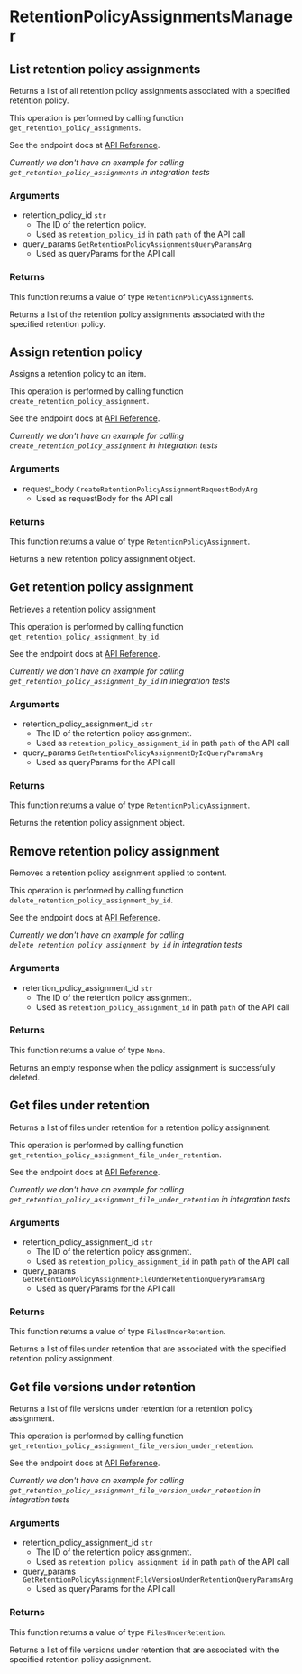# RetentionPolicyAssignmentsManager

## List retention policy assignments

Returns a list of all retention policy assignments associated with a specified
retention policy.

This operation is performed by calling function `get_retention_policy_assignments`.

See the endpoint docs at
[API Reference](https://developer.box.com/reference/get-retention-policies-id-assignments/).

*Currently we don't have an example for calling `get_retention_policy_assignments` in integration tests*

### Arguments

- retention_policy_id `str`
  - The ID of the retention policy.
  - Used as `retention_policy_id` in path `path` of the API call
- query_params `GetRetentionPolicyAssignmentsQueryParamsArg`
  - Used as queryParams for the API call


### Returns

This function returns a value of type `RetentionPolicyAssignments`.

Returns a list of the retention policy assignments associated with the
specified retention policy.


## Assign retention policy

Assigns a retention policy to an item.

This operation is performed by calling function `create_retention_policy_assignment`.

See the endpoint docs at
[API Reference](https://developer.box.com/reference/post-retention-policy-assignments/).

*Currently we don't have an example for calling `create_retention_policy_assignment` in integration tests*

### Arguments

- request_body `CreateRetentionPolicyAssignmentRequestBodyArg`
  - Used as requestBody for the API call


### Returns

This function returns a value of type `RetentionPolicyAssignment`.

Returns a new retention policy assignment object.


## Get retention policy assignment

Retrieves a retention policy assignment

This operation is performed by calling function `get_retention_policy_assignment_by_id`.

See the endpoint docs at
[API Reference](https://developer.box.com/reference/get-retention-policy-assignments-id/).

*Currently we don't have an example for calling `get_retention_policy_assignment_by_id` in integration tests*

### Arguments

- retention_policy_assignment_id `str`
  - The ID of the retention policy assignment.
  - Used as `retention_policy_assignment_id` in path `path` of the API call
- query_params `GetRetentionPolicyAssignmentByIdQueryParamsArg`
  - Used as queryParams for the API call


### Returns

This function returns a value of type `RetentionPolicyAssignment`.

Returns the retention policy assignment object.


## Remove retention policy assignment

Removes a retention policy assignment
applied to content.

This operation is performed by calling function `delete_retention_policy_assignment_by_id`.

See the endpoint docs at
[API Reference](https://developer.box.com/reference/delete-retention-policy-assignments-id/).

*Currently we don't have an example for calling `delete_retention_policy_assignment_by_id` in integration tests*

### Arguments

- retention_policy_assignment_id `str`
  - The ID of the retention policy assignment.
  - Used as `retention_policy_assignment_id` in path `path` of the API call


### Returns

This function returns a value of type `None`.

Returns an empty response when the policy assignment
is successfully deleted.


## Get files under retention

Returns a list of files under retention for a retention policy assignment.

This operation is performed by calling function `get_retention_policy_assignment_file_under_retention`.

See the endpoint docs at
[API Reference](https://developer.box.com/reference/get-retention-policy-assignments-id-files-under-retention/).

*Currently we don't have an example for calling `get_retention_policy_assignment_file_under_retention` in integration tests*

### Arguments

- retention_policy_assignment_id `str`
  - The ID of the retention policy assignment.
  - Used as `retention_policy_assignment_id` in path `path` of the API call
- query_params `GetRetentionPolicyAssignmentFileUnderRetentionQueryParamsArg`
  - Used as queryParams for the API call


### Returns

This function returns a value of type `FilesUnderRetention`.

Returns a list of files under retention that are associated with the
specified retention policy assignment.


## Get file versions under retention

Returns a list of file versions under retention for a retention policy
assignment.

This operation is performed by calling function `get_retention_policy_assignment_file_version_under_retention`.

See the endpoint docs at
[API Reference](https://developer.box.com/reference/get-retention-policy-assignments-id-file-versions-under-retention/).

*Currently we don't have an example for calling `get_retention_policy_assignment_file_version_under_retention` in integration tests*

### Arguments

- retention_policy_assignment_id `str`
  - The ID of the retention policy assignment.
  - Used as `retention_policy_assignment_id` in path `path` of the API call
- query_params `GetRetentionPolicyAssignmentFileVersionUnderRetentionQueryParamsArg`
  - Used as queryParams for the API call


### Returns

This function returns a value of type `FilesUnderRetention`.

Returns a list of file versions under retention that are associated with
the specified retention policy assignment.



